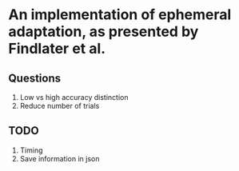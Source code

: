 # An implementation of ephemeral adaptation, as presented by Findlater et al.

## Questions

1. Low vs high accuracy distinction
2. Reduce number of trials

## TODO

1. Timing
2. Save information in json
